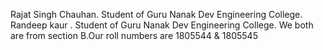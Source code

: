 Rajat Singh Chauhan. Student of Guru Nanak Dev Engineering College.
Randeep kaur . Student of Guru Nanak Dev Engineering College.
We both are from section B.Our roll numbers are 1805544 & 1805545